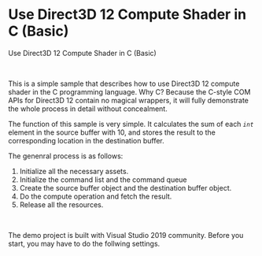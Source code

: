 # Use Direct3D 12 Compute Shader in C (Basic)
Use Direct3D 12 Compute Shader in C (Basic)

<br />

This is a simple sample that describes how to use Direct3D 12 compute shader in the C programming language. Why C? Because the C-style COM APIs for Direct3D 12 contain no magical wrappers, it will fully demonstrate the whole process in detail without concealment.

The function of this sample is very simple. It calculates the sum of each *`int`* element in the source buffer with 10, and stores the result to the corresponding location in the destination buffer.

The genenral process is as follows:

1. Initialize all the necessary assets.
1. Initialize the command list and the command queue
1. Create the source buffer object and the destination buffer object.
1. Do the compute operation and fetch the result.
1. Release all the resources.

<br />

The demo project is built with Visual Studio 2019 community. Before you start, you may have to do the follwing settings.

